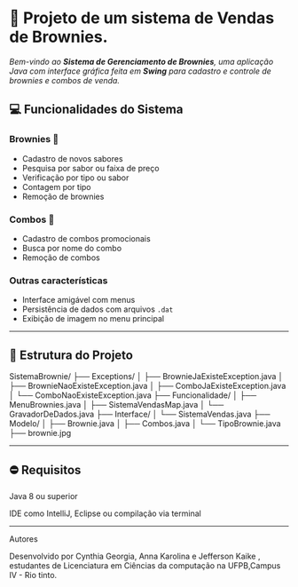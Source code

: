 # 🍬 Projeto de um sistema de Vendas de Brownies. 

*Bem-vindo ao **Sistema de Gerenciamento de Brownies**, uma aplicação Java com interface gráfica feita em **Swing** para cadastro e controle de brownies e combos de venda.*

## 💻 Funcionalidades do Sistema

 ### Brownies 🧁
- Cadastro de novos sabores
- Pesquisa por sabor ou faixa de preço
- Verificação por tipo ou sabor
- Contagem por tipo
- Remoção de brownies

 ### Combos 🍭
- Cadastro de combos promocionais
- Busca por nome do combo
- Remoção de combos

 ### Outras características
- Interface amigável com menus
- Persistência de dados com arquivos `.dat`
- Exibição de imagem no menu principal

---

## 🚧 Estrutura do Projeto

SistemaBrownie/ ├── Exceptions/ │   ├── BrownieJaExisteException.java │   ├── BrownieNaoExisteException.java │   ├── ComboJaExisteException.java │   └── ComboNaoExisteException.java ├── Funcionalidade/ │   ├── MenuBrownies.java │   ├── SistemaVendasMap.java │   └── GravadorDeDados.java ├── Interface/ │   └── SistemaVendas.java ├── Modelo/ │   ├── Brownie.java │   ├── Combos.java │   └── TipoBrownie.java ├── brownie.jpg



---

## ⛔ Requisitos

Java 8 ou superior

IDE como IntelliJ, Eclipse ou compilação via terminal


---

Autores

Desenvolvido por Cynthia Georgia, Anna Karolina e Jefferson Kaike , estudantes de Licenciatura em Ciências da computação na UFPB,Campus IV - Rio tinto.
